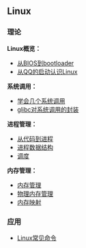 ## Linux

### 理论

**Linux概览：**

- [从BIOS到bootloader](_source/操作系统/从BIOS到bootloader.md)
- [从QQ的启动认识Linux](_source/操作系统/从QQ的启动认识Linux.md)

**系统调用：**

- [学会几个系统调用](_source/操作系统/学会几个系统调用.md)
- [glibc对系统调用的封装](_source/操作系统/glibc对系统调用的封装.md)

**进程管理：**

- [从代码到进程](_source/操作系统/从代码到进程.md)
- [进程数据结构](_source/操作系统/进程数据结构.md)
- [调度](_source/操作系统/调度.md)

**内存管理：**

- [内存管理](_source/操作系统/内存管理.md)
- [物理内存管理](_source/操作系统/物理内存管理.md)
- [内存映射](_source/操作系统/内存映射.md)

### 应用

- [Linux常见命令](_source/操作系统/Linux常见命令.md)